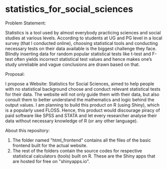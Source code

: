 # statistics_for_social_sciences

Problem Statement:

Statistics is a tool used by almost everybody practicing sciences and social studies at various levels. According to students at UG and PG level in a local survey (that I conducted online), choosing statistical tools and conducting necessary tests on their data available is the biggest challenge they face. Blindly inserting data for random popular statistical tests like t-test and F-test often yields incorrect statistical test values and hence makes one’s study unreliable and vague conclusions are drawn based on that.


Proposal:

I propose a Website: Statistics for Social Sciences, aimed to help people with no statistical background choose and conduct relevant statistical tests for their data. The website will not only guide them with their data, but also consult them to better understand the mathematics and logic behind the output values. I am planning to build this product on R (using Shiny), which is a popularly used FLOSS. Hence, this product would discourage piracy of paid software like SPSS and STATA and let every researcher analyse their data without necessary knowledge of R (or any other language).

About this repository:

1. The folder named "html_frontend" contains all the files of the basic frontend built for the actual website.
2. The rest of the folders contain the source codes for respective statistical calculators (tools) built on R. These are the Shiny apps that are hosted for free on "shinyapps.io".
